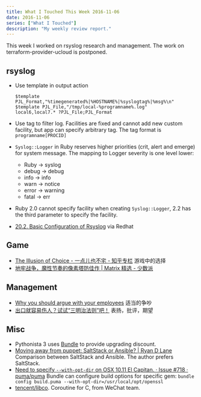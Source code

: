 ```yaml
---
title: What I Touched This Week 2016-11-06
date: 2016-11-06
series: ["What I Touched"]
description: "My weekly review report."
---
```


This week I worked on rsyslog research and management. The work on terraform-provider-ucloud is postponed. 

<!--more-->

## rsyslog

* Use template in output action

    ```
    $template PJL_Format,"%timegenerated%|%HOSTNAME%|%syslogtag%|%msg%\n"
    $template PJL_File,"/tmp/local-%programname%.log"
    local6,local7.* ?PJL_File;PJL_Format
    ```

* Use tag to filter log. Facilities are fixed and cannot add new custom facility, but app can specify arbitrary tag. The tag format is `programname[PROCID]`
* `Syslog::Logger` in Ruby reserves higher priorities (crit, alert and emerge) for system message. The mapping to Logger severity is one level lower:
    * Ruby -\> syslog
    * debug -\> debug
    * info -\> info
    * warn -\> notice
    * error -\> warning
    * fatal -\> err
* Ruby 2.0 cannot specify facility when creating `Syslog::Logger`, 2.2 has the third parameter to specify the facility.
* [20.2. Basic Configuration of Rsyslog][1] via Redhat

## Game

* [The Illusion of Choice - 一点儿也不宅 - 知乎专栏][2] 游戏中的选择
* [地牢战争，魔性节奏的像素塔防佳作 | Matrix 精选 - 少数派][3]

## Management

* [Why you should argue with your employees][4] 适当的争吵
* [出口就容易伤人？试试“三明治法则”吧！][5] 表扬，批评，期望

## Misc

* Pythonista 3 uses [Bundle][6] to provide upgrading discount.
* [Moving away from puppet: SaltStack or Ansible? | Ryan D Lane][7] Comparison between SaltStack and Ansible. The author prefers SaltStack.
* [Need to specify `--with-opt-dir` on OSX 10.11 El Capitan. · Issue #718 · puma/puma][8] Bundle can configure build options for specific gem: `bundle config build.puma --with-opt-dir=/usr/local/opt/openssl`
* [tencent/libco][9]. Coroutine for C, from WeChat team.

[1]:    https://access.redhat.com/documentation/en-US/Red_Hat_Enterprise_Linux/7/html/System_Administrators_Guide/s1-basic_configuration_of_rsyslog.html
[2]:    https://zhuanlan.zhihu.com/p/23314649
[3]:    http://sspai.com/35894
[4]:    https://m.signalvnoise.com/why-you-should-argue-with-your-employees-ab8189fcd1c4#.khcwz2hp0
[5]:    http://mp.weixin.qq.com/s?__biz=MjM5NjAyMDE5Mg==&mid=2649813638&idx=1&sn=3badc5dbbb3fa6c31a493d5c2948eaa1&chksm=beebf809899c711f00a2b54cd67e7a161d8b6f11079fc650cad9400bc6f7c7342c97d870af77&scene=0#rd
[6]:    https://appsto.re/cn/qjJ_cb.i
[7]:    http://ryandlane.com/blog/2014/08/04/moving-away-from-puppet-saltstack-or-ansible/
[8]:    https://github.com/puma/puma/issues/718
[9]:    https://github.com/tencent/libco
